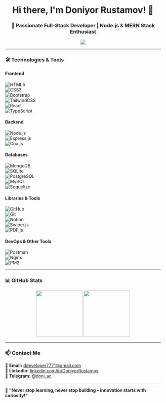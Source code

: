 <h1 align="center">Hi there, I'm Doniyor Rustamov! 👋</h1>  
<h3 align="center">🚀 Passionate Full-Stack Developer | Node.js & MERN Stack Enthusiast</h3>  

<p align="center">
  <img src="https://readme-typing-svg.herokuapp.com?color=%2336BCF7&size=22&center=true&vCenter=true&lines=Backend+Developer;Cybersecurity+Learner;Always+Learning+New+Things" />
</p>  

---

### 🛠 Technologies & Tools  
#### **Frontend**  
![HTML5](https://img.shields.io/badge/-HTML5-E34F26?style=flat&logo=html5&logoColor=white)  
![CSS3](https://img.shields.io/badge/-CSS3-1572B6?style=flat&logo=css3&logoColor=white)  
![Bootstrap](https://img.shields.io/badge/-Bootstrap-7952B3?style=flat&logo=bootstrap&logoColor=white)  
![TailwindCSS](https://img.shields.io/badge/-TailwindCSS-38B2AC?style=flat&logo=tailwind-css&logoColor=white)  
![React](https://img.shields.io/badge/-React-61DAFB?style=flat&logo=react&logoColor=black)  
![TypeScript](https://img.shields.io/badge/-TypeScript-007ACC?style=flat&logo=typescript&logoColor=white)  

#### **Backend**  
![Node.js](https://img.shields.io/badge/-Node.js-339933?style=flat&logo=node.js&logoColor=white)  
![Express.js](https://img.shields.io/badge/-Express.js-000000?style=flat&logo=express&logoColor=white)  
![Coa.js](https://img.shields.io/badge/-Coa.js-339933?style=flat&logo=node.js&logoColor=white)  

#### **Databases**  
![MongoDB](https://img.shields.io/badge/-MongoDB-47A248?style=flat&logo=mongodb&logoColor=white)  
![SQLite](https://img.shields.io/badge/-SQLite-003B57?style=flat&logo=sqlite&logoColor=white)  
![PostgreSQL](https://img.shields.io/badge/-PostgreSQL-336791?style=flat&logo=postgresql&logoColor=white)  
![MySQL](https://img.shields.io/badge/-MySQL-4479A1?style=flat&logo=mysql&logoColor=white)  
![Sequelize](https://img.shields.io/badge/-Sequelize-52B0E7?style=flat&logo=sequelize&logoColor=white)  

#### **Libraries & Tools**  
![GitHub](https://img.shields.io/badge/-GitHub-181717?style=flat&logo=github&logoColor=white)  
![Git](https://img.shields.io/badge/-Git-F05032?style=flat&logo=git&logoColor=white)  
![Notion](https://img.shields.io/badge/-Notion-000000?style=flat&logo=notion&logoColor=white)  
![Swiper.js](https://img.shields.io/badge/-Swiper.js-6332F6?style=flat&logo=swiper&logoColor=white)  
![PDF.js](https://img.shields.io/badge/-PDF.js-FFB900?style=flat&logo=adobe&logoColor=black)  

#### **DevOps & Other Tools**  
![Postman](https://img.shields.io/badge/-Postman-FF6C37?style=flat&logo=postman&logoColor=white)  
![Nginx](https://img.shields.io/badge/-Nginx-009639?style=flat&logo=nginx&logoColor=white)  
![PM2](https://img.shields.io/badge/-PM2-2B037A?style=flat&logo=pm2&logoColor=white)  

---

### 📊 GitHub Stats  
<p align="center">
  <img src="https://github-readme-stats.vercel.app/api?username=Doniyor6444&show_icons=true&theme=radical" height="150" />
  <img src="https://github-readme-stats.vercel.app/api/top-langs/?username=Doniyor6444&layout=compact&theme=radical" height="150"/>
</p>

---

### 📫 Contact Me  
📧 **Email:** [ddeveloper7771@gmail.com](mailto:your.email@example.com)  
💼 **LinkedIn:** [linkedin.com/in/DoniyorRustamov](https://www.linkedin.com/)  
📱 **Telegram:** [@doni_ac](https://t.me/doni_ac)  

---


🚀 **"Never stop learning, never stop building – innovation starts with curiosity!"**  
